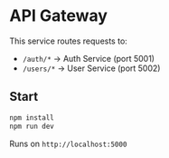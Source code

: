 # API Gateway

This service routes requests to:
- `/auth/*` → Auth Service (port 5001)
- `/users/*` → User Service (port 5002)

## Start
```bash
npm install
npm run dev
```
Runs on `http://localhost:5000`